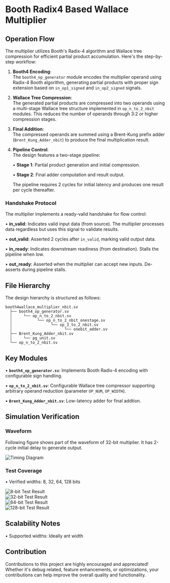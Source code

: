 # Booth Radix4 Based Wallace Multiplier
## Operation Flow
The multiplier utilizes Booth's Radix-4 algorithm and Wallace tree compression for efficient partial product accumulation. Here's the step-by-step workflow:

1. **Booth4 Encoding**:  
   The `booth4_op_generator` module encodes the multiplier operand using Radix-4 Booth algorithm, generating partial products with proper sign extension based on `in_op1_signed` and `in_op2_signed` signals.

2. **Wallace Tree Compression**:  
   The generated partial products are compressed into two operands using a multi-stage Wallace tree structure implemented in `op_n_to_2_nbit` modules. This reduces the number of operands through 3:2 or higher compression stages.

3. **Final Addition**:  
   The compressed operands are summed using a Brent-Kung prefix adder (`Brent_Kung_Adder_nbit`) to produce the final multiplication result.

4. **Pipeline Control**:  
   The design features a two-stage pipeline:

   • **Stage 1**: Partial product generation and initial compression.

   • **Stage 2**: Final adder computation and result output.  

   The pipeline requires 2 cycles for initial latency and produces one result per cycle thereafter.

### Handshake Protocol
The multiplier implements a ready-valid handshake for flow control:

• **in_valid**: Indicates valid input data (from source). The multiplier processes data regardless but uses this signal to validate results.

• **out_valid**: Asserted 2 cycles after `in_valid`, marking valid output data.

• **in_ready**: Indicates downstream readiness (from destination). Stalls the pipeline when low.

• **out_ready**: Asserted when the multiplier can accept new inputs. De-asserts during pipeline stalls.

## File Hierarchy
The design hierarchy is structured as follows:

```
booth4wallace_multiplier_nbit.sv
  ├── booth4_op_generator.sv
  │     └── op_n_to_2_nbit.sv
  │           └── op_n_to_2_nbit_onestage.sv
  │                 └── op_3_to_2_nbit.sv
  │                       └── onebit_adder.sv
  ├── Brent_Kung_Adder_nbit.sv
  │     └── pg_unit.sv
  └── op_n_to_2_nbit.sv
```
## Key Modules
• **`booth4_op_generator.sv`**: Implements Booth Radix-4 encoding with configurable sign handling.

• **`op_n_to_2_nbit.sv`**: Configurable Wallace tree compressor supporting arbitrary operand reduction (parameter `OP_NUM`, `OP_WIDTH`).

• **`Brent_Kung_Adder_nbit.sv`**: Low-latency adder for final addtion.

## Simulation Verification
### Waveform
Following figure shows part of the waveform of 32-bit multiplier. It has 2-cycle initial delay to generate output.

![Timing Diagram](png/MUL_WAVE.png)

### Test Coverage
• Verified widths: 8, 32, 64, 128 bits

![8-bit Test Result](png/mul_8bit.png)  
![32-bit Test Result](png/mul_32bit.png)  
![64-bit Test Result](png/mul_64bit.png)  
![128-bit Test Result](png/mul_128bit.png)  

## Scalability Notes
  • Supported widths: Ideally ant width

## Contribution
Contributions to this project are highly encouraged and appreciated! Whether it's debug related, feature enhancements, or optimizations, your contributions can help improve the overall quality and functionality.